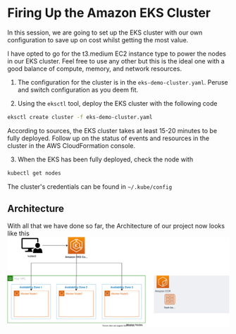 # Firing Up the Amazon EKS Cluster
In this session, we are going to set up the EKS cluster with our own configuration to save up on cost whilst getting the most value.

I have opted to go for the t3.medium EC2 instance type to power the nodes in our EKS cluster. Feel free to use any other but this is the ideal one with a good balance of compute, memory, and network resources.

1. The configuration for the cluster is in the `eks-demo-cluster.yaml`. Peruse and switch configuration as you deem fit.

2. Using the `eksctl` tool, deploy the EKS cluster with the following code
```bash
eksctl create cluster -f eks-demo-cluster.yaml
```
According to sources, the EKS cluster takes at least 15-20 minutes to be fully deployed. Follow up on the status of events and resources in the cluster in the AWS CloudFormation console.

3. When the EKS has been fully deployed, check the node with 
```bash
kubectl get nodes
```
The cluster's credentials can be found in `~/.kube/config`


## Architecture
With all that we have done so far, the Architecture of our project now looks like this
![architecture](../assets/photos/eks-cluster.svg)